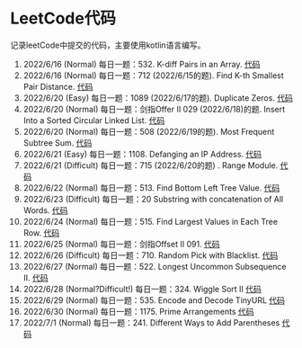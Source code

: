 # LeetCode代码

记录leetCode中提交的代码，主要使用kotlin语言编写。

1. 2022/6/16 (Normal) 每日一题：532. K-diff Pairs in an Array. [代码](/src/main/kotlin/org/tty/leet_code/Solution532.kt)
2. 2022/6/16 (Normal) 每日一题：712 (2022/6/15的题). Find K-th Smallest Pair Distance. [代码](/src/main/kotlin/org/tty/leet_code/Solution719.kt)
3. 2022/6/20 (Easy) 每日一题：1089 (2022/6/17的题). Duplicate Zeros. [代码](./src/main/kotlin/org/tty/leet_code/Solution1089.kt)
4. 2022/6/20 (Normal) 每日一题：剑指Offer Ⅱ 029 (2022/6/18)的题. Insert Into a Sorted Circular Linked List. [代码](./src/main/kotlin/org/tty/leet_code/SolutionOfferSecond029.kt)
5. 2022/6/20 (Normal) 每日一题：508 (2022/6/19的题). Most Frequent Subtree Sum. [代码](./src/main/kotlin/org/tty/leet_code/Solution508.kt)
6. 2022/6/21 (Easy) 每日一题：1108. Defanging an IP Address. [代码](./src/main/kotlin/org/tty/leet_code/Solution1108.kt)
7. 2022/6/21 (Difficult) 每日一题：715 (2022/6/20的题) . Range Module. [代码](./src/main/kotlin/org/tty/leet_code/Solution715.kt)
8. 2022/6/22 (Normal) 每日一题：513. Find Bottom Left Tree Value. [代码](./src/main/kotlin/org/tty/leet_code/Solution513.kt)
9. 2022/6/23 (Difficult) 每日一题：20 Substring with concatenation of All Words. [代码](./src/main/kotlin/org/tty/leet_code/Solution30.kt)
10. 2022/6/24 (Normal) 每日一题：515. Find Largest Values in Each Tree Row. [代码](./src/main/kotlin/org/tty/leet_code/Solution515.kt)
11. 2022/6/25 (Normal) 每日一题：剑指Offset Ⅱ 091. [代码](./src/main/kotlin/org/tty/leet_code/SolutionOfferSecond091.kt)
12. 2022/6/26 (Difficult) 每日一题：710. Random Pick with Blacklist. [代码](./src/main/kotlin/org/tty/leet_code/Solution710.kt)
13. 2022/6/27 (Normal) 每日一题：522. Longest Uncommon Subsequence II. [代码](./src/main/kotlin/org/tty/leet_code/Solution522.kt)
14. 2022/6/28 (Normal?Difficult!) 每日一题：324. Wiggle Sort II [代码](./src/main/kotlin/org/tty/leet_code/Solution324.kt)
15. 2022/6/29 (Normal) 每日一题：535. Encode and Decode TinyURL [代码](./src/main/kotlin/org/tty/leet_code/Solution535.kt)
16. 2022/6/30 (Normal) 每日一题：1175. Prime Arrangements [代码](./src/main/kotlin/org/tty/leet_code/Solution1175.kt)
17. 2022/7/1 (Normal) 每日一题：241. Different Ways to Add Parentheses [代码](./src/main/kotlin/org/tty/leet_code/Solution241.kt)